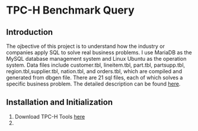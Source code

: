# TPC-H Benchmark Query

## Introduction

The ojbective of this project is to understand how the industry or companies apply SQL to solve real business problems. I use MariaDB as the MySQL database management system and Linux Ubuntu as the operation system. Data files include customer.tbl, lineitem.tbl, part.tbl, partsupp.tbl, region.tbl,supplier.tbl, nation.tbl, and orders.tbl, which are compiled and generated from dbgen file. There are 21 sql files, each of which solves a specific business problem. The detailed description can be found [here](http://www.tpc.org/tpc_documents_current_versions/pdf/tpc-h_v2.17.3.pdf).

## Installation and Initialization 

1. Download TPC-H Tools [here](http://www.tpc.org/tpc_documents_current_versions/download_programs/tools-download-request.asp?bm_type=TPC-H&bm_vers=2.17.3&mode=CURRENT-ONLY)
2. 
